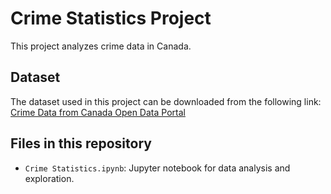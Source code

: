 # Crime Statistics Project

This project analyzes crime data in Canada.

## Dataset

The dataset used in this project can be downloaded from the following link:
[Crime Data from Canada Open Data Portal](https://open.canada.ca/data/dataset/b48e67b9-e195-488b-b404-354fc11148f8)

## Files in this repository

- `Crime Statistics.ipynb`: Jupyter notebook for data analysis and exploration.